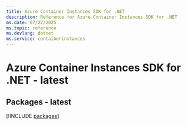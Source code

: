 ```yaml
---
title: Azure Container Instances SDK for .NET
description: Reference for Azure Container Instances SDK for .NET
ms.date: 07/22/2025
ms.topic: reference
ms.devlang: dotnet
ms.service: containerinstances
---
```

# Azure Container Instances SDK for .NET - latest
## Packages - latest
[!INCLUDE [packages](container-instances-index.md)]